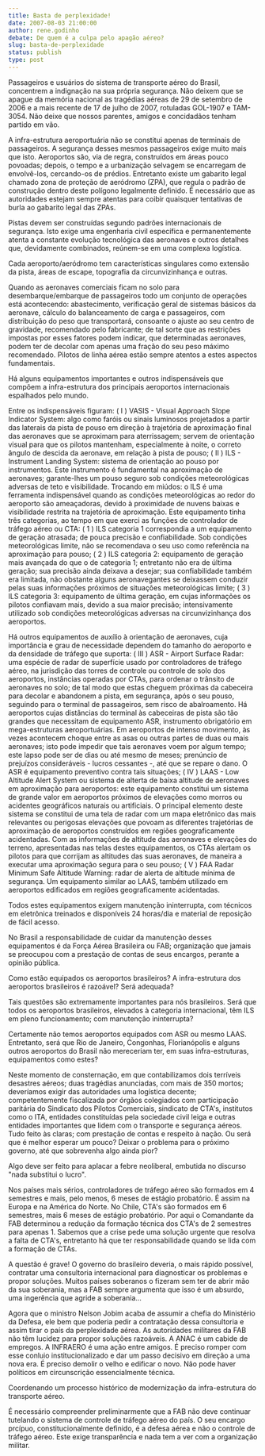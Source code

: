 ```yaml
---
title: Basta de perplexidade!
date: 2007-08-03 21:00:00
author: rene.godinho
debate: De quem é a culpa pelo apagão aéreo?
slug: basta-de-perplexidade
status: publish 
type: post
---
```


  

 Passageiros e usuários do sistema de transporte aéreo do Brasil, concentrem a indignação na sua própria segurança. Não deixem que se apague da memória nacional as tragédias aéreas de 29 de setembro de 2006 e a mais recente de 17 de julho de 2007, rotuladas GOL-1907 e TAM-3054. Não deixe que nossos parentes, amigos e concidadãos tenham partido em vão.  

 A infra-estrutura aeroportuária não se constitui apenas de terminais de passageiros. A segurança desses mesmos passageiros exige muito mais que isto. Aeroportos são, via de regra, construídos em áreas pouco povoadas; depois, o tempo e a urbanização selvagem se encarregam de envolvê-los, cercando-os de prédios. Entretanto existe um gabarito legal chamado zona de proteção de aeródromo (ZPA), que regula o padrão de construção dentro deste polígono legalmente definido. È necessário que as autoridades estejam sempre atentas para coibir quaisquer tentativas de burla ao gabarito legal das ZPAs.  

 Pistas devem ser construídas segundo padrões internacionais de segurança. Isto exige uma engenharia civil específica e permanentemente atenta a constante evolução tecnológica das aeronaves e outros detalhes que, devidamente combinados, reúnem-se em uma complexa logística.   

 Cada aeroporto/aeródromo tem características singulares como extensão da pista, áreas de escape, topografia da circunvizinhança e outras.  

 Quando as aeronaves comerciais ficam no solo para desembarque/embarque de passageiros todo um conjunto de operações está acontecendo: abastecimento, verificação geral de sistemas básicos da aeronave, cálculo do balanceamento de carga e passageiros, com distribuição do peso que transportará, consoante o ajuste ao seu centro de gravidade, recomendado pelo fabricante; de tal sorte que as restrições impostas por esses fatores podem indicar, que determinadas aeronaves, podem ter de decolar com apenas uma fração do seu peso máximo recomendado. Pilotos de linha aérea estão sempre atentos a estes aspectos fundamentais.  

 Há alguns equipamentos importantes e outros indispensáveis que compõem a infra-estrutura dos principais aeroportos internacionais espalhados pelo mundo.  

 Entre os indispensáveis figuram: ( I ) VASIS - Visual Approach Slope Indicator System: algo como faróis ou sinais luminosos projetados a partir das laterais da pista de pouso em direção à trajetória de aproximação final das aeronaves que se aproximam para aterrissagem; servem de orientação visual para que os pilotos mantenham, especialmente à noite, o correto ângulo de descida da aeronave, em relação à pista de pouso; ( II ) ILS - Instrument Landing System: sistema de orientação ao pouso por instrumentos. Este instrumento é fundamental na aproximação de aeronaves; garante-lhes um pouso seguro sob condições meteorológicas adversas de teto e visibilidade. Trocando em miúdos: o ILS é uma ferramenta indispensável quando as condições meteorológicas ao redor do aeroporto são ameaçadoras, devido à proximidade de nuvens baixas e visibilidade restrita na trajetória de aproximação. Este equipamento tinha três categorias, ao tempo em que exerci as funções de controlador de tráfego aéreo ou CTA: ( 1 ) ILS categoria 1 correspondia a um equipamento de geração atrasada; de pouca precisão e confiabilidade. Sob condições meteorológicas limite, não se recomendava o seu uso como referência na aproximação para pouso; ( 2 ) ILS categoria 2: equipamento de geração mais avançada do que o de categoria 1; entretanto não era de última geração; sua precisão ainda deixava a desejar; sua confiabilidade também era limitada, não obstante alguns aeronavegantes se deixassem conduzir pelas suas informações próximos de situações meteorológicas limite; ( 3 ) ILS categoria 3: equipamento de última geração, em cujas informações os pilotos confiavam mais, devido a sua maior precisão; intensivamente utilizado sob condições meteorológicas adversas na circunvizinhança dos aeroportos.  

 Há outros equipamentos de auxílio à orientação de aeronaves, cuja importância e grau de necessidade dependem do tamanho do aeroporto e da densidade de tráfego que suporta: ( III ) ASR - Airport Surface Radar: uma espécie de radar de superfície usado por controladores de tráfego aéreo, na jurisdição das torres de controle ou controle de solo dos aeroportos, instâncias operadas por CTAs, para ordenar o trânsito de aeronaves no solo; de tal modo que estas cheguem próximas da cabeceira para decolar e abandonem a pista, em segurança, após o seu pouso, seguindo para o terminal de passageiros, sem risco de abalroamento. Há aeroportos cujas distâncias do terminal às cabeceiras de pista são tão grandes que necessitam de equipamento ASR, instrumento obrigatório em mega-estruturas aeroportuárias. Em aeroportos de intenso movimento, às vezes acontecem choque entre as asas ou outras partes de duas ou mais aeronaves; isto pode impedir que tais aeronaves voem por algum tempo; este lapso pode ser de dias ou até mesmo de meses; prenúncio de prejuízos consideráveis - lucros cessantes -, até que se repare o dano. O ASR é equipamento preventivo contra tais situações; ( IV ) LAAS - Low Altitude Alert System ou sistema de alterta de baixa altitude de aeronaves em aproximação para aeroportos: este equipamento constitui um sistema de grande valor em aeroportos próximos de elevações como morros ou acidentes geográficos naturais ou artificiais. O principal elemento deste sistema se constitui de uma tela de radar com um mapa eletrônico das mais relevantes ou perigosas elevações que povoam as diferentes trajetórias de aproximação de aeroportos construídos em regiões geograficamente acidentadas. Com as informações de altitude das aeronaves e elevações do terreno, apresentadas nas telas destes equipamentos, os CTAs alertam os pilotos para que corrijam as altitudes das suas aeronaves, de maneira a executar uma aproximação segura para o seu pouso; ( V ) FAA Radar Minimum Safe Altitude Warning: radar de alerta de altitude mínima de segurança. Um equipamento similar ao LAAS, também utilizado em aeroportos edificados em regiões geograficamente acidentadas.  

 Todos estes equipamentos exigem manutenção ininterrupta, com técnicos em eletrônica treinados e disponíveis 24 horas/dia e material de reposição de fácil acesso.  

 No Brasil a responsabilidade de cuidar da manutenção desses equipamentos é da Força Aérea Brasileira ou FAB; organização que jamais se preocupou com a prestação de contas de seus encargos, perante a opinião pública.  

 Como estão equipados os aeroportos brasileiros? A infra-estrutura dos aeroportos brasileiros é razoável? Será adequada?  

 Tais questões são extremamente importantes para nós brasileiros. Será que todos os aeroportos brasileiros, elevados à categoria internacional, têm ILS em pleno funcionamento; com manutenção ininterrupta?  

 Certamente não temos aeroportos equipados com ASR ou mesmo LAAS. Entretanto, será que Rio de Janeiro, Congonhas, Florianópolis e alguns outros aeroportos do Brasil não mereceriam ter, em suas infra-estruturas, equipamentos como estes?  

 Neste momento de consternação, em que contabilizamos dois terríveis desastres aéreos; duas tragédias anunciadas, com mais de 350 mortos; deveríamos exigir das autoridades uma logística decente; competentemente fiscalizada por órgãos colegiados com participação paritária do Sindicato dos Pilotos Comerciais, sindicato de CTA's, institutos como o ITA, entidades constituídas pela sociedade civil leiga e outras entidades importantes que lidem com o transporte e segurança aéreos. Tudo feito às claras; com prestação de contas e respeito à nação. Ou será que é melhor esperar um pouco? Deixar o problema para o próximo governo, até que sobrevenha algo ainda pior?  

 Algo deve ser feito para aplacar a febre neoliberal, embutida no discurso "nada substitui o lucro".   

 Nos países mais sérios, controladores de tráfego aéreo são formados em 4 semestres e mais, pelo menos, 6 meses de estágio probatório. É assim na Europa e na América do Norte. No Chile, CTA's são formados em 6 semestres, mais 6 meses de estágio probatório. Por aqui o Comandante da FAB determinou a redução da formação técnica dos CTA's de 2 semestres para apenas 1. Sabemos que a crise pede uma solução urgente que resolva a falta de CTA's, entretanto há que ter responsabilidade quando se lida com a formação de CTAs.  

 A questão é grave! O governo do brasileiro deveria, o mais rápido possível, contratar uma consultoria internacional para diagnosticar os problemas e propor soluções. Muitos países soberanos o fizeram sem ter de abrir mão da sua soberania, mas a FAB sempre argumenta que isso é um absurdo, uma ingerência que agride a soberania...  

 Agora que o ministro Nelson Jobim acaba de assumir a chefia do Ministério da Defesa, ele bem que poderia pedir a contratação dessa consultoria e assim tirar o país da perplexidade aérea. As autoridades militares da FAB não têm lucidez para propor soluções razoáveis. A ANAC é um cabide de empregos. A INFRAERO é uma ação entre amigos. É preciso romper com esse conluio institucionalizado e dar um passo decisivo em direção a uma nova era. É preciso demolir o velho e edificar o novo. Não pode haver políticos em circunscrição essencialmente técnica.   

 Coordenando um processo histórico de modernização da infra-estrutura do transporte aéreo.   

 É necessário compreender preliminarmente que a FAB não deve continuar tutelando o sistema de controle de tráfego aéreo do país. O seu encargo prcípuo, constitucionalmente definido, é a defesa aérea e não o controle de tráfego aéreo. Este exige transparência e nada tem a ver com a organização militar.  

  

  

  

  

